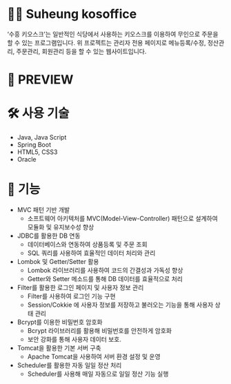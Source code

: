 # 👨‍🏫 Suheung kosoffice
‘수흥 키오스크’는 일반적인 식당에서 사용하는 키오스크를 이용하여 무인으로 주문을 할 수 있는 프로그램입니다.
위 프로젝트는 관리자 전용 페이지로 메뉴등록/수정, 정산관리, 주문관리, 회원관리 등을 할 수 있는 웹사이트입니다. 


# 🔎 PREVIEW





# 🛠 사용 기술
- Java, Java Script
- Spring Boot
- HTML5, CSS3
- Oracle



# 📌 기능
- MVC 패턴 기반 개발
  - 소프트웨어 아키텍처를 MVC(Model-View-Controller) 패턴으로 설계하여 모듈화 및 유지보수성 향상
- JDBC를 활용한 DB 연동
  - 데이터베이스와 연동하여 상품등록 및 주문 조회
  - SQL 쿼리를 사용하여 효율적인 데이터 처리와 관리
- Lombok 및 Getter/Setter 활용
  - Lombok 라이브러리를 사용하여 코드의 간결성과 가독성 향상
  - Getter와 Setter 메소드를 통해 DB 데이터를 효율적으로 처리
- Filter를 활용한 로그인 페이지 및 사용자 정보 관리
  - Filter를 사용하여 로그인 기능 구현
  - Session/Cokkie 에 사용자 정보를 저장하고 불러오는 기능을 통해 사용자 상태 관리
- Bcrypt를 이용한 비밀번호 암호화
  -  Bcrypt 라이브러리를 활용해 비밀번호를 안전하게 암호화
  -  보안 강화를 통해 사용자 데이터 보호.
- Tomcat을 활용한 기본 서버 구축
  - Apache Tomcat을 사용하여 서버 환경 설정 및 운영
- Scheduler를 활용한 자동 일일 정산 처리
  - Scheduler를 사용해 매일 자동으로 일일 정산 기능 실행


